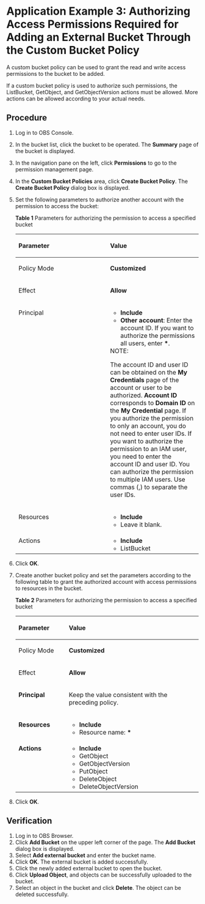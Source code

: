 # Application Example 3: Authorizing Access Permissions Required for Adding an External Bucket Through the Custom Bucket Policy<a name="obs_03_0136"></a>

A custom bucket policy can be used to grant the read and write access permissions to the bucket to be added.

If a custom bucket policy is used to authorize such permissions, the ListBucket, GetObject, and GetObjectVersion actions must be allowed. More actions can be allowed according to your actual needs.

## Procedure<a name="section9799102151917"></a>

1.  Log in to OBS Console.
2.  In the bucket list, click the bucket to be operated. The  **Summary**  page of the bucket is displayed.
3.  In the navigation pane on the left, click  **Permissions**  to go to the permission management page.
4.  In the  **Custom Bucket Policies**  area, click  **Create Bucket Policy**. The  **Create Bucket Policy**  dialog box is displayed.
5.  Set the following parameters to authorize another account with the permission to access the bucket:

    **Table  1**  Parameters for authorizing the permission to access a specified bucket

    <a name="table7531653104420"></a>
    <table><thead align="left"><tr id="row2532105311447"><th class="cellrowborder" valign="top" width="50%" id="mcps1.2.3.1.1"><p id="p16532195364414"><a name="p16532195364414"></a><a name="p16532195364414"></a>Parameter</p>
    </th>
    <th class="cellrowborder" valign="top" width="50%" id="mcps1.2.3.1.2"><p id="p15532145310443"><a name="p15532145310443"></a><a name="p15532145310443"></a>Value</p>
    </th>
    </tr>
    </thead>
    <tbody><tr id="row953216536449"><td class="cellrowborder" valign="top" width="50%" headers="mcps1.2.3.1.1 "><p id="p1653265344417"><a name="p1653265344417"></a><a name="p1653265344417"></a>Policy Mode</p>
    </td>
    <td class="cellrowborder" valign="top" width="50%" headers="mcps1.2.3.1.2 "><p id="p95328538440"><a name="p95328538440"></a><a name="p95328538440"></a><strong id="b17344193373816"><a name="b17344193373816"></a><a name="b17344193373816"></a>Customized</strong></p>
    </td>
    </tr>
    <tr id="row16532753114417"><td class="cellrowborder" valign="top" width="50%" headers="mcps1.2.3.1.1 "><p id="p353219537448"><a name="p353219537448"></a><a name="p353219537448"></a>Effect</p>
    </td>
    <td class="cellrowborder" valign="top" width="50%" headers="mcps1.2.3.1.2 "><p id="p5532353104418"><a name="p5532353104418"></a><a name="p5532353104418"></a><strong id="b1090113873816"><a name="b1090113873816"></a><a name="b1090113873816"></a>Allow</strong></p>
    </td>
    </tr>
    <tr id="row115321753164415"><td class="cellrowborder" valign="top" width="50%" headers="mcps1.2.3.1.1 "><p id="p1553215538449"><a name="p1553215538449"></a><a name="p1553215538449"></a>Principal</p>
    </td>
    <td class="cellrowborder" valign="top" width="50%" headers="mcps1.2.3.1.2 "><a name="ul136938242519"></a><a name="ul136938242519"></a><ul id="ul136938242519"><li><strong id="b1934204183815"><a name="b1934204183815"></a><a name="b1934204183815"></a>Include</strong></li><li><strong id="b19986319396"><a name="b19986319396"></a><a name="b19986319396"></a>Other account</strong>: Enter the account ID. If you want to authorize the permissions all users, enter <strong id="b1970148163912"><a name="b1970148163912"></a><a name="b1970148163912"></a>*</strong>.</li></ul>
    <div class="note" id="note169743620209"><a name="note169743620209"></a><a name="note169743620209"></a><span class="notetitle"> NOTE: </span><div class="notebody"><p id="p19869727155311"><a name="p19869727155311"></a><a name="p19869727155311"></a>The account ID and user ID can be obtained on the <strong id="b5198195019394"><a name="b5198195019394"></a><a name="b5198195019394"></a>My Credentials</strong> page of the account or user to be authorized. <strong id="b620481417612"><a name="b620481417612"></a><a name="b620481417612"></a>Account ID</strong> corresponds to <strong id="b54734251867"><a name="b54734251867"></a><a name="b54734251867"></a>Domain ID</strong> on the <strong id="b1295920427618"><a name="b1295920427618"></a><a name="b1295920427618"></a>My Credential</strong> page. If you authorize the permission to only an account, you do not need to enter user IDs. If you want to authorize the permission to an IAM user, you need to enter the account ID and user ID. You can authorize the permission to multiple IAM users. Use commas (,) to separate the user IDs.</p>
    </div></div>
    </td>
    </tr>
    <tr id="row653285374414"><td class="cellrowborder" valign="top" width="50%" headers="mcps1.2.3.1.1 "><p id="p753212538444"><a name="p753212538444"></a><a name="p753212538444"></a>Resources</p>
    </td>
    <td class="cellrowborder" valign="top" width="50%" headers="mcps1.2.3.1.2 "><a name="ul964933612542"></a><a name="ul964933612542"></a><ul id="ul964933612542"><li><strong id="b9263916406"><a name="b9263916406"></a><a name="b9263916406"></a>Include</strong></li><li>Leave it blank.</li></ul>
    </td>
    </tr>
    <tr id="row18790945165418"><td class="cellrowborder" valign="top" width="50%" headers="mcps1.2.3.1.1 "><p id="p12791194519544"><a name="p12791194519544"></a><a name="p12791194519544"></a>Actions</p>
    </td>
    <td class="cellrowborder" valign="top" width="50%" headers="mcps1.2.3.1.2 "><a name="ul815102155519"></a><a name="ul815102155519"></a><ul id="ul815102155519"><li><strong id="b14869544017"><a name="b14869544017"></a><a name="b14869544017"></a>Include</strong></li><li>ListBucket</li></ul>
    </td>
    </tr>
    </tbody>
    </table>

6.  Click  **OK**.
7.  Create another bucket policy and set the parameters according to the following table to grant the authorized account with access permissions to resources in the bucket.

    **Table  2**  Parameters for authorizing the permission to access a specified bucket

    <a name="table1411420256485"></a>
    <table><thead align="left"><tr id="row15115925144815"><th class="cellrowborder" valign="top" width="27.47%" id="mcps1.2.3.1.1"><p id="p12115172524813"><a name="p12115172524813"></a><a name="p12115172524813"></a>Parameter</p>
    </th>
    <th class="cellrowborder" valign="top" width="72.53%" id="mcps1.2.3.1.2"><p id="p16115132554817"><a name="p16115132554817"></a><a name="p16115132554817"></a>Value</p>
    </th>
    </tr>
    </thead>
    <tbody><tr id="row811513258484"><td class="cellrowborder" valign="top" width="27.47%" headers="mcps1.2.3.1.1 "><p id="p9115142594814"><a name="p9115142594814"></a><a name="p9115142594814"></a>Policy Mode</p>
    </td>
    <td class="cellrowborder" valign="top" width="72.53%" headers="mcps1.2.3.1.2 "><p id="p1611542518488"><a name="p1611542518488"></a><a name="p1611542518488"></a><strong id="b1861802043"><a name="b1861802043"></a><a name="b1861802043"></a>Customized</strong></p>
    </td>
    </tr>
    <tr id="row1711512514810"><td class="cellrowborder" valign="top" width="27.47%" headers="mcps1.2.3.1.1 "><p id="p511511252487"><a name="p511511252487"></a><a name="p511511252487"></a>Effect</p>
    </td>
    <td class="cellrowborder" valign="top" width="72.53%" headers="mcps1.2.3.1.2 "><p id="p711532510482"><a name="p711532510482"></a><a name="p711532510482"></a><strong id="b638290594"><a name="b638290594"></a><a name="b638290594"></a>Allow</strong></p>
    </td>
    </tr>
    <tr id="row1115122518484"><td class="cellrowborder" valign="top" width="27.47%" headers="mcps1.2.3.1.1 "><p id="p1011552504817"><a name="p1011552504817"></a><a name="p1011552504817"></a><strong id="b7578192115249"><a name="b7578192115249"></a><a name="b7578192115249"></a>Principal</strong></p>
    </td>
    <td class="cellrowborder" valign="top" width="72.53%" headers="mcps1.2.3.1.2 "><p id="p15548111217516"><a name="p15548111217516"></a><a name="p15548111217516"></a>Keep the value consistent with the preceding policy.</p>
    </td>
    </tr>
    <tr id="row1811522524818"><td class="cellrowborder" valign="top" width="27.47%" headers="mcps1.2.3.1.1 "><p id="p31151725114811"><a name="p31151725114811"></a><a name="p31151725114811"></a><strong id="b9181154132420"><a name="b9181154132420"></a><a name="b9181154132420"></a>Resources</strong></p>
    </td>
    <td class="cellrowborder" valign="top" width="72.53%" headers="mcps1.2.3.1.2 "><a name="ul71161425124816"></a><a name="ul71161425124816"></a><ul id="ul71161425124816"><li><strong id="b596741616"><a name="b596741616"></a><a name="b596741616"></a>Include</strong></li><li>Resource name: <strong id="b1360682014254"><a name="b1360682014254"></a><a name="b1360682014254"></a>*</strong></li></ul>
    </td>
    </tr>
    <tr id="row1111672520488"><td class="cellrowborder" valign="top" width="27.47%" headers="mcps1.2.3.1.1 "><p id="p1411622544813"><a name="p1411622544813"></a><a name="p1411622544813"></a><strong id="b13145211172519"><a name="b13145211172519"></a><a name="b13145211172519"></a>Actions</strong></p>
    </td>
    <td class="cellrowborder" valign="top" width="72.53%" headers="mcps1.2.3.1.2 "><a name="ul16116225174814"></a><a name="ul16116225174814"></a><ul id="ul16116225174814"><li><strong id="b1683821220"><a name="b1683821220"></a><a name="b1683821220"></a>Include</strong></li><li>GetObject</li><li>GetObjectVersion</li><li>PutObject</li><li>DeleteObject</li><li>DeleteObjectVersion</li></ul>
    </td>
    </tr>
    </tbody>
    </table>

8.  Click  **OK**.

## Verification<a name="section88013218195"></a>

1.  Log in to OBS Browser.
2.  Click  **Add Bucket**  on the upper left corner of the page. The  **Add Bucket**  dialog box is displayed.
3.  Select  **Add external bucket**  and enter the bucket name.
4.  Click  **OK**. The external bucket is added successfully.
5.  Click the newly added external bucket to open the bucket.
6.  Click  **Upload Object**, and objects can be successfully uploaded to the bucket.
7.  Select an object in the bucket and click  **Delete**. The object can be deleted successfully.

